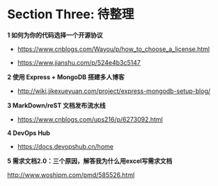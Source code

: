 # Section Three: 待整理

**1 如何为你的代码选择一个开源协议**

- https://www.cnblogs.com/Wayou/p/how_to_choose_a_license.html

- https://www.jianshu.com/p/524e4b3c5147

**2 使用 Express + MongoDB 搭建多人博客**

- http://wiki.jikexueyuan.com/project/express-mongodb-setup-blog/

**3 MarkDown/reST 文档发布流水线**

- https://www.cnblogs.com/ups216/p/6273092.html

**4 DevOps Hub**

- https://docs.devopshub.cn/home

**5 需求文档2.0：三个原因，解答我为什么用excel写需求文档**

http://www.woshipm.com/pmd/585526.html

